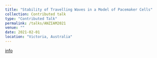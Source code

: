 ```yaml
---
title: "Stability of Travelling Waves in a Model of Pacemaker Cells"
collection: Contributed talk
type: "Contributed Talk"
permalink: /talks/ANZIAM2021
venue: ""
date: 2021-02-01
location: "Victoria, Australia"
---
```


[info](https://www.anziam.org.au/ANZIAM+Annual+Conference+2021)
